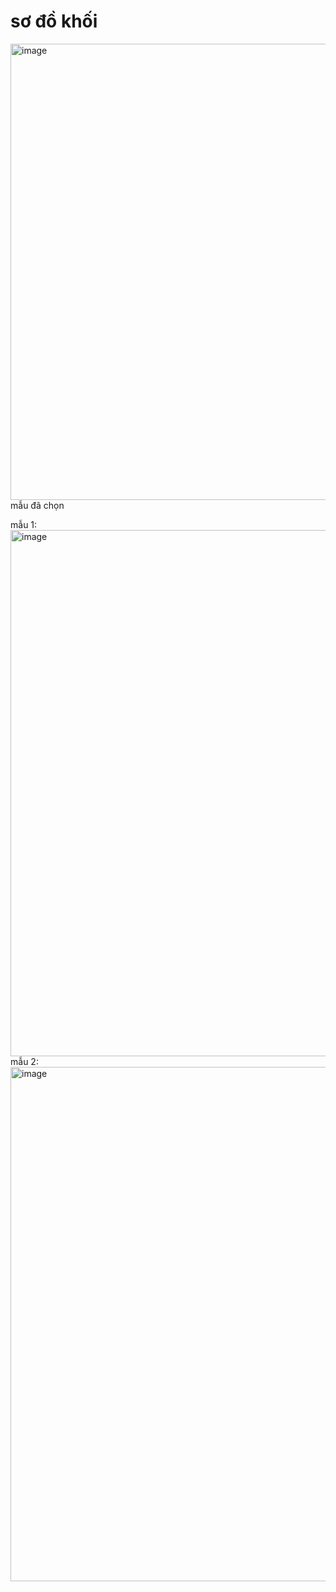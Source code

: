 # sơ đồ khối
<img width="1003" height="730" alt="image" src="https://github.com/user-attachments/assets/effe3ead-e070-478d-9db2-c3c068df9085" />
mẫu đã chọn

mẫu 1:
<img width="1067" height="842" alt="image" src="https://github.com/user-attachments/assets/70226052-5a49-4a23-b016-17165bbcdc41" />
mẫu 2:
<img width="1039" height="823" alt="image" src="https://github.com/user-attachments/assets/1da6d4ea-2a1a-4a17-8a1a-f1d1195a041b" />

